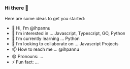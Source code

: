 ### Hi there 👋

<!--
**ihpannu/ihpannu** is a ✨ _special_ ✨ repository because its `README.md` (this file) appears on your GitHub profile.
-->
Here are some ideas to get you started:

- 👋 Hi, I’m @ihpannu
- 👀 I’m interested in ... Javascript, Typescript, GO, Python
- 🌱 I’m currently learning ... Python
- 💞️ I’m looking to collaborate on ... Javascript Projects
- 📫 How to reach me ... @ihpannu
- 😄 Pronouns: ...
- ⚡ Fun fact: ...
